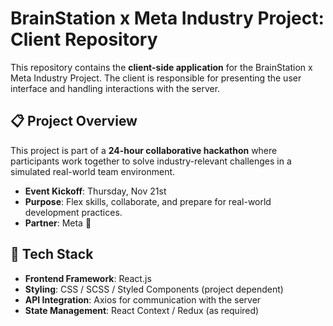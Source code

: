 # BrainStation x Meta Industry Project: Client Repository

This repository contains the **client-side application** for the BrainStation x Meta Industry Project. The client is responsible for presenting the user interface and handling interactions with the server.

## 📋 Project Overview

This project is part of a **24-hour collaborative hackathon** where participants work together to solve industry-relevant challenges in a simulated real-world team environment.

- **Event Kickoff**: Thursday, Nov 21st
- **Purpose**: Flex skills, collaborate, and prepare for real-world development practices.
- **Partner**: Meta 🦄

## 🚀 Tech Stack

- **Frontend Framework**: React.js
- **Styling**: CSS / SCSS / Styled Components (project dependent)
- **API Integration**: Axios for communication with the server
- **State Management**: React Context / Redux (as required)
